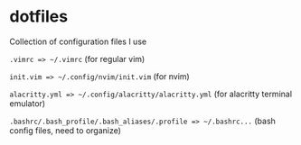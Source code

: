 # dotfiles

Collection of configuration files I use

`.vimrc => ~/.vimrc` (for regular vim)

`init.vim => ~/.config/nvim/init.vim` (for nvim)

`alacritty.yml => ~/.config/alacritty/alacritty.yml` (for alacritty terminal emulator)

`.bashrc/.bash_profile/.bash_aliases/.profile => ~/.bashrc...` (bash config files, need to organize)
